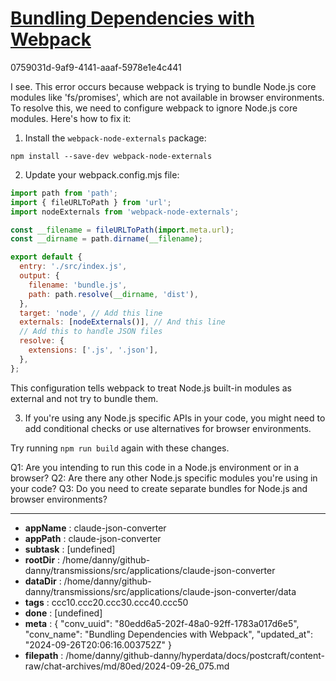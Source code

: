 # [Bundling Dependencies with Webpack](https://claude.ai/chat/80edd6a5-202f-48a0-92ff-1783a017d6e5)

0759031d-9af9-4141-aaaf-5978e1e4c441

 I see. This error occurs because webpack is trying to bundle Node.js core modules like 'fs/promises', which are not available in browser environments. To resolve this, we need to configure webpack to ignore Node.js core modules. Here's how to fix it:

1. Install the `webpack-node-externals` package:

```
npm install --save-dev webpack-node-externals
```

2. Update your webpack.config.mjs file:

```javascript
import path from 'path';
import { fileURLToPath } from 'url';
import nodeExternals from 'webpack-node-externals';

const __filename = fileURLToPath(import.meta.url);
const __dirname = path.dirname(__filename);

export default {
  entry: './src/index.js',
  output: {
    filename: 'bundle.js',
    path: path.resolve(__dirname, 'dist'),
  },
  target: 'node', // Add this line
  externals: [nodeExternals()], // And this line
  // Add this to handle JSON files
  resolve: {
    extensions: ['.js', '.json'],
  },
};
```

This configuration tells webpack to treat Node.js built-in modules as external and not try to bundle them.

3. If you're using any Node.js specific APIs in your code, you might need to add conditional checks or use alternatives for browser environments.

Try running `npm run build` again with these changes.

Q1: Are you intending to run this code in a Node.js environment or in a browser?
Q2: Are there any other Node.js specific modules you're using in your code?
Q3: Do you need to create separate bundles for Node.js and browser environments?

---

* **appName** : claude-json-converter
* **appPath** : claude-json-converter
* **subtask** : [undefined]
* **rootDir** : /home/danny/github-danny/transmissions/src/applications/claude-json-converter
* **dataDir** : /home/danny/github-danny/transmissions/src/applications/claude-json-converter/data
* **tags** : ccc10.ccc20.ccc30.ccc40.ccc50
* **done** : [undefined]
* **meta** : {
  "conv_uuid": "80edd6a5-202f-48a0-92ff-1783a017d6e5",
  "conv_name": "Bundling Dependencies with Webpack",
  "updated_at": "2024-09-26T20:06:16.003752Z"
}
* **filepath** : /home/danny/github-danny/hyperdata/docs/postcraft/content-raw/chat-archives/md/80ed/2024-09-26_075.md